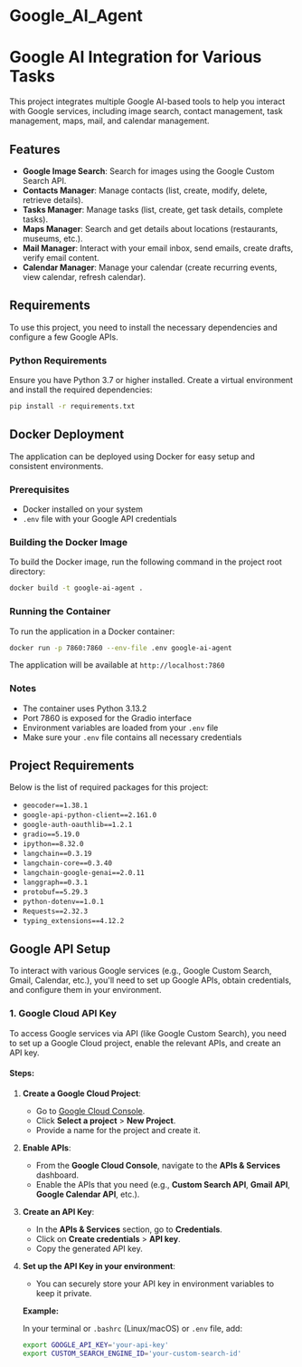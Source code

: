 # Google_AI_Agent

# Google AI Integration for Various Tasks

This project integrates multiple Google AI-based tools to help you interact with Google services, including image search, contact management, task management, maps, mail, and calendar management.

## Features

- **Google Image Search**: Search for images using the Google Custom Search API.
- **Contacts Manager**: Manage contacts (list, create, modify, delete, retrieve details).
- **Tasks Manager**: Manage tasks (list, create, get task details, complete tasks).
- **Maps Manager**: Search and get details about locations (restaurants, museums, etc.).
- **Mail Manager**: Interact with your email inbox, send emails, create drafts, verify email content.
- **Calendar Manager**: Manage your calendar (create recurring events, view calendar, refresh calendar).

## Requirements

To use this project, you need to install the necessary dependencies and configure a few Google APIs. 

### Python Requirements

Ensure you have Python 3.7 or higher installed. Create a virtual environment and install the required dependencies:

```bash
pip install -r requirements.txt
```

## Docker Deployment

The application can be deployed using Docker for easy setup and consistent environments.

### Prerequisites
- Docker installed on your system
- `.env` file with your Google API credentials

### Building the Docker Image

To build the Docker image, run the following command in the project root directory:

```bash
docker build -t google-ai-agent .
```

### Running the Container

To run the application in a Docker container:

```bash
docker run -p 7860:7860 --env-file .env google-ai-agent
```

The application will be available at `http://localhost:7860`

### Notes
- The container uses Python 3.13.2
- Port 7860 is exposed for the Gradio interface
- Environment variables are loaded from your `.env` file
- Make sure your `.env` file contains all necessary credentials

## Project Requirements

Below is the list of required packages for this project:

- `geocoder==1.38.1`
- `google-api-python-client==2.161.0`
- `google-auth-oauthlib==1.2.1`
- `gradio==5.19.0`
- `ipython==8.32.0`
- `langchain==0.3.19`
- `langchain-core==0.3.40`
- `langchain-google-genai==2.0.11`
- `langgraph==0.3.1`
- `protobuf==5.29.3`
- `python-dotenv==1.0.1`
- `Requests==2.32.3`
- `typing_extensions==4.12.2`

## Google API Setup

To interact with various Google services (e.g., Google Custom Search, Gmail, Calendar, etc.), you'll need to set up Google APIs, obtain credentials, and configure them in your environment.

### 1. Google Cloud API Key

To access Google services via API (like Google Custom Search), you need to set up a Google Cloud project, enable the relevant APIs, and create an API key.

#### Steps:
1. **Create a Google Cloud Project**:
   - Go to [Google Cloud Console](https://console.cloud.google.com/).
   - Click **Select a project** > **New Project**.
   - Provide a name for the project and create it.

2. **Enable APIs**:
   - From the **Google Cloud Console**, navigate to the **APIs & Services** dashboard.
   - Enable the APIs that you need (e.g., **Custom Search API**, **Gmail API**, **Google Calendar API**, etc.).
   
3. **Create an API Key**:
   - In the **APIs & Services** section, go to **Credentials**.
   - Click on **Create credentials** > **API key**.
   - Copy the generated API key.

4. **Set up the API Key in your environment**:
   - You can securely store your API key in environment variables to keep it private.

   **Example:**

   In your terminal or `.bashrc` (Linux/macOS) or `.env` file, add:

   ```bash
   export GOOGLE_API_KEY='your-api-key'
   export CUSTOM_SEARCH_ENGINE_ID='your-custom-search-id'